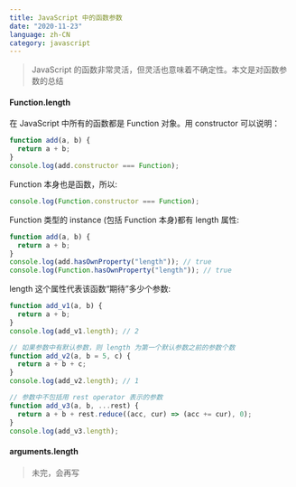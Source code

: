 ```yaml
---
title: JavaScript 中的函数参数
date: "2020-11-23"
language: zh-CN
category: javascript
---
```


> JavaScript 的函数非常灵活，但灵活也意味着不确定性。本文是对函数参数的总结

#### Function.length

在 JavaScript 中所有的函数都是 Function 对象。用 constructor 可以说明：

```javascript
function add(a, b) {
  return a + b;
}
console.log(add.constructor === Function);
```

Function 本身也是函数，所以:

```javascript
console.log(Function.constructor === Function);
```

Function 类型的 instance (包括 Function 本身)都有 length 属性:

```javascript
function add(a, b) {
  return a + b;
}
console.log(add.hasOwnProperty("length")); // true
console.log(Function.hasOwnProperty("length")); // true
```

length 这个属性代表该函数“期待”多少个参数:

```javascript
function add_v1(a, b) {
  return a + b;
}
console.log(add_v1.length); // 2

// 如果参数中有默认参数，则 length 为第一个默认参数之前的参数个数
function add_v2(a, b = 5, c) {
  return a + b + c;
}
console.log(add_v2.length); // 1

// 参数中不包括用 rest operator 表示的参数
function add_v3(a, b, ...rest) {
  return a + b + rest.reduce((acc, cur) => (acc += cur), 0);
}
console.log(add_v3.length);
```

#### arguments.length

> 未完，会再写
